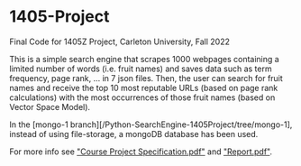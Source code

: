 # 1405-Project
Final Code for 1405Z Project, Carleton University, Fall 2022

This is a simple search engine that scrapes 1000 webpages containing a limited number of words (i.e. fruit names) and saves data such as term frequency, page rank, ... in 7 json files. Then, the user can search for fruit names and receive the top 10 most reputable URLs (based on page rank calculations) with the most occurrences of those fruit names (based on Vector Space Model).

In the [mongo-1 branch][/Python-SearchEngine-1405Project/tree/mongo-1], instead of using file-storage, a mongoDB database has been used.

For more info see ["Course Project Specification.pdf"](/Course%20Project%20Specification.pdf) and ["Report.pdf"](/1405-Project/blob/main/Report.pdf).
